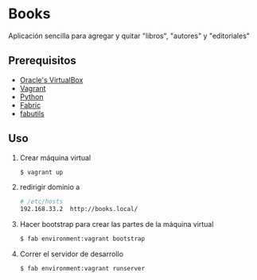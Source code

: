 # Books
Aplicación sencilla para agregar y quitar "libros", "autores" y "editoriales"


## Prerequisitos
+ [Oracle's VirtualBox](https://www.virtualbox.org/)
+ [Vagrant](http://www.vagrantup.com/)
+ [Python](http://www.python.org/)
+ [Fabric](http://www.fabfile.org/)
+ [fabutils](https://github.com/vinco/fabutils)


## Uso

1. Crear máquina virtual

    ```bash
    $ vagrant up
    ```
2. redirigir dominio a
    ```bash
    # /etc/hosts
    192.168.33.2  http://books.local/
    ```

3. Hacer bootstrap para crear las partes de la máquina virtual
    
    ```bash
    $ fab environment:vagrant bootstrap
    ```

4. Correr el servidor de desarrollo
    
    ```bash
    $ fab environment:vagrant runserver
    ```
